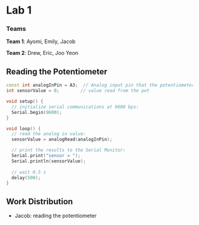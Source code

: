 # Lab 1

### Teams
**Team 1**: Ayomi, Emily, Jacob

**Team 2**: Drew, Eric, Joo Yeon

## Reading the Potentiometer


```cpp
const int analogInPin = A3;  // Analog input pin that the potentiometer is attached to
int sensorValue = 0;        // value read from the pot

void setup() {
  // initialize serial communications at 9600 bps:
  Serial.begin(9600);
}

void loop() {
  // read the analog in value:
  sensorValue = analogRead(analogInPin);

  // print the results to the Serial Monitor:
  Serial.print("sensor = ");
  Serial.println(sensorValue);
  
  // wait 0.5 s
  delay(500);
}
```


## Work Distribution
* Jacob: reading the potentiometer
